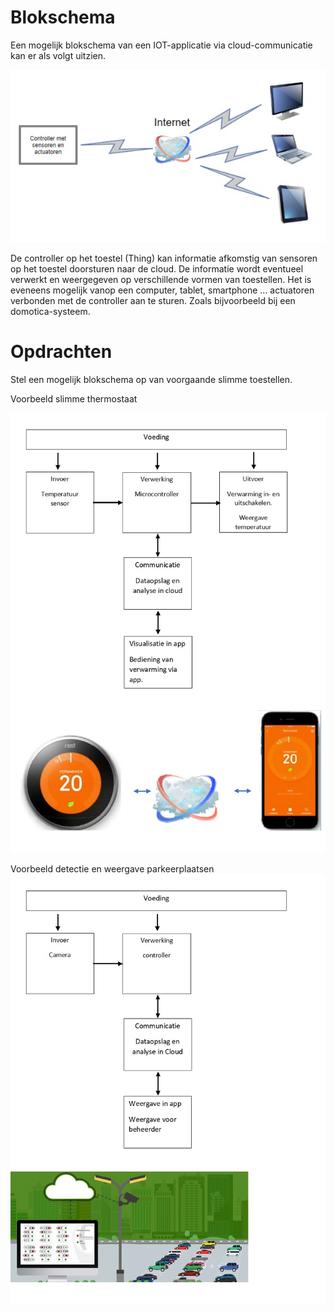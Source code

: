 # Blokschema

Een mogelijk blokschema van een IOT-applicatie via cloud-communicatie kan er als volgt uitzien.

![Blokschema IOT](./assets/afbeeldingen/blokschemaIOT.png)

De controller op het toestel (Thing) kan informatie afkomstig van sensoren op het toestel doorsturen naar de cloud. De informatie wordt eventueel verwerkt en weergegeven op verschillende vormen van toestellen. 
Het is eveneens mogelijk vanop een computer, tablet, smartphone … actuatoren verbonden met de controller aan te sturen. Zoals bijvoorbeeld bij een domotica-systeem.  

# Opdrachten

Stel een mogelijk blokschema op van voorgaande slimme toestellen.

Voorbeeld slimme thermostaat

![Blokschema thermostaat](./assets/afbeeldingen/blokschemaThermostaat.png)


Voorbeeld detectie en weergave parkeerplaatsen
![Blokschema detectie en weergave parkeerplaatsen](./assets/afbeeldingen/blokschemaParking.png)


